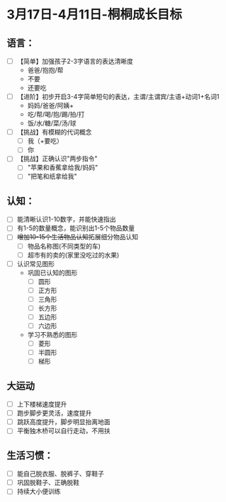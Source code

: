 # 3月17日-4月11日-桐桐成长目标

## 语言：
- [ ] 【简单】加强孩子2-3字语言的表达清晰度
    - 爸爸/抱抱/帮
    - 不要
    - 还要吃
- [ ] 【进阶】初步开启3-4字简单短句的表达，主谓/主谓宾/主语+动词1+名词1
    - 妈妈/爸爸/阿姨+
    - 吃/帮/喝/抱/踢/拍/打
    - 饭/水/糖/菜/汤/球
- [ ] 【挑战】有模糊的代词概念
    - [ ] 我（+要吃）
    - [ ] 你
- [ ] 【挑战】正确认识"两步指令"
    - [ ] "苹果和香蕉拿给我/妈妈"
    - [ ] "把笔和纸拿给我"

## 认知：
- [ ] 能清晰认识1-10数字，并能快速指出
- [ ] 有1-5的数量概念，能识别出1-5个物品数量
- [ ] ~~增加10-15个生活物品认知~~拓展细分物品认知
    - [ ] 物品名称图(不同类型的车)
    - [ ] 超市有的卖的(家里没吃过的水果)
- [ ] 认识常见图形
   - 巩固已认知的图形
     - [ ] 圆形
     - [ ] 正方形
     - [ ] 三角形
     - [ ] 长方形
     - [ ] 五边形
     - [ ] 六边形
   - 学习不熟悉的图形
     - [ ] 菱形
     - [ ] 半圆形
     - [ ] 梯形

## 大运动
- [ ] 上下楼梯速度提升
- [ ] 跑步脚步更灵活，速度提升
- [ ] 跳跃高度提升，脚步明显抬离地面
- [ ] 平衡独木桥可以自行走动，不用扶

## 生活习惯：
- [ ] 能自己脱衣服、脱裤子、穿鞋子
- [ ] 巩固脱鞋子、正确脱鞋
- [ ] 持续大小便训练
